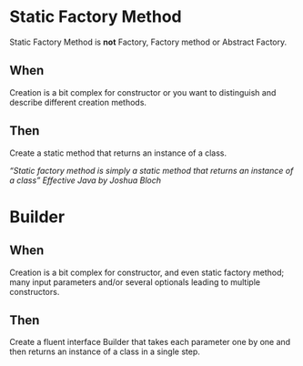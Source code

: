 # Static Factory Method
Static Factory Method is **not** Factory, Factory method or Abstract Factory.

## When
Creation is a bit complex for constructor
or you want to distinguish and describe different creation methods. 

## Then
Create a static method that returns an instance of a class.

*“Static factory method is simply a static method that returns an instance of a class” Effective Java by Joshua Bloch*

# Builder
## When
Creation is a bit complex for constructor, and even static factory method; many input parameters and/or several optionals leading to multiple constructors.

## Then
Create a fluent interface Builder that takes each parameter one by one and then returns an instance of a class in a single step.
